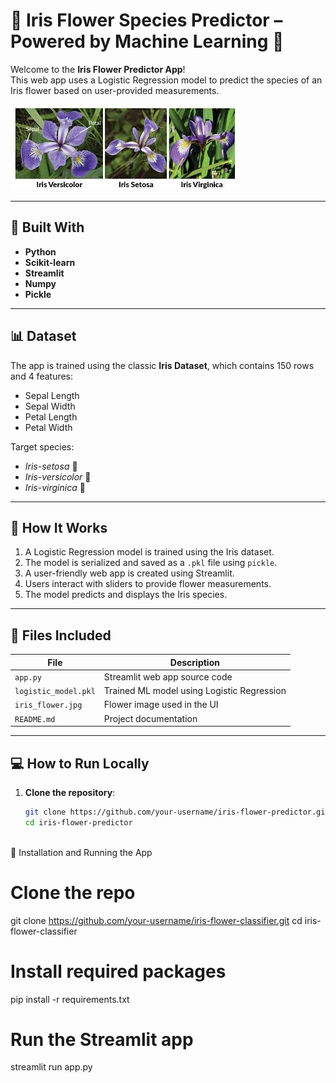 # 🌸 Iris Flower Species Predictor – Powered by Machine Learning 🌿

Welcome to the **Iris Flower Predictor App**!  
This web app uses a Logistic Regression model to predict the species of an Iris flower based on user-provided measurements.

![Iris Flower](iris_flower.jpg)

---

## 🚀 Built With

- **Python**
- **Scikit-learn**
- **Streamlit**
- **Numpy**
- **Pickle**

---

## 📊 Dataset

The app is trained using the classic **Iris Dataset**, which contains 150 rows and 4 features:

- Sepal Length
- Sepal Width
- Petal Length
- Petal Width

Target species:

- *Iris-setosa* 🌸  
- *Iris-versicolor* 🌿  
- *Iris-virginica* 🌺  

---

## 🧠 How It Works

1. A Logistic Regression model is trained using the Iris dataset.
2. The model is serialized and saved as a `.pkl` file using `pickle`.
3. A user-friendly web app is created using Streamlit.
4. Users interact with sliders to provide flower measurements.
5. The model predicts and displays the Iris species.

---

## 📁 Files Included

| File                | Description                                    |
|---------------------|------------------------------------------------|
| `app.py`            | Streamlit web app source code                  |
| `logistic_model.pkl`| Trained ML model using Logistic Regression     |
| `iris_flower.jpg`   | Flower image used in the UI                    |
| `README.md`         | Project documentation                          |

---

## 💻 How to Run Locally

1. **Clone the repository**:
   ```bash
   git clone https://github.com/your-username/iris-flower-predictor.git
   cd iris-flower-predictor

   

🚀 Installation and Running the App

# Clone the repo
git clone https://github.com/your-username/iris-flower-classifier.git
cd iris-flower-classifier

# Install required packages
pip install -r requirements.txt

# Run the Streamlit app
streamlit run app.py

